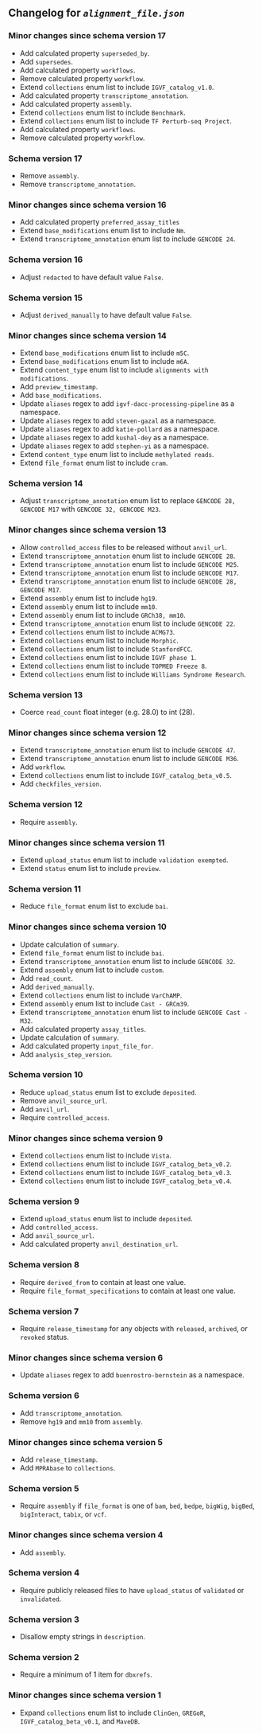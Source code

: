 ## Changelog for *`alignment_file.json`*

### Minor changes since schema version 17

* Add calculated property `superseded_by`.
* Add `supersedes`.
* Add calculated property `workflows`.
* Remove calculated property `workflow`.
* Extend `collections` enum list to include `IGVF_catalog_v1.0`.
* Add calculated property `transcriptome_annotation`.
* Add calculated property `assembly`.
* Extend `collections` enum list to include `Benchmark`.
* Extend `collections` enum list to include `TF Perturb-seq Project`.
* Add calculated property `workflows`.
* Remove calculated property `workflow`.

### Schema version 17

* Remove `assembly`.
* Remove `transcriptome_annotation`.

### Minor changes since schema version 16

* Add calculated property `preferred_assay_titles`
* Extend `base_modifications` enum list to include `Nm`.
* Extend `transcriptome_annotation` enum list to include `GENCODE 24`.

### Schema version 16

* Adjust `redacted` to have default value `False`.

### Schema version 15

* Adjust `derived_manually` to have default value `False`.

### Minor changes since schema version 14

* Extend `base_modifications` enum list to include `m5C`.
* Extend `base_modifications` enum list to include `m6A`.
* Extend `content_type` enum list to include `alignments with modifications`.
* Add `preview_timestamp`.
* Add `base_modifications`.
* Update `aliases` regex to add `igvf-dacc-processing-pipeline` as a namespace.
* Update `aliases` regex to add `steven-gazal` as a namespace.
* Update `aliases` regex to add `katie-pollard` as a namespace.
* Update `aliases` regex to add `kushal-dey` as a namespace.
* Update `aliases` regex to add `stephen-yi` as a namespace.
* Extend `content_type` enum list to include `methylated reads`.
* Extend `file_format` enum list to include `cram`.

### Schema version 14

* Adjust `transcriptome_annotation` enum list to replace `GENCODE 28, GENCODE M17` with `GENCODE 32, GENCODE M23`.

### Minor changes since schema version 13

* Allow `controlled_access` files to be released without `anvil_url`.
* Extend `transcriptome_annotation` enum list to include `GENCODE 28`.
* Extend `transcriptome_annotation` enum list to include `GENCODE M25`.
* Extend `transcriptome_annotation` enum list to include `GENCODE M17`.
* Extend `transcriptome_annotation` enum list to include `GENCODE 28, GENCODE M17`.
* Extend `assembly` enum list to include `hg19`.
* Extend `assembly` enum list to include `mm10`.
* Extend `assembly` enum list to include `GRCh38, mm10`.
* Extend `transcriptome_annotation` enum list to include `GENCODE 22`.
* Extend `collections` enum list to include `ACMG73`.
* Extend `collections` enum list to include `Morphic`.
* Extend `collections` enum list to include `StanfordFCC`.
* Extend `collections` enum list to include `IGVF phase 1`.
* Extend `collections` enum list to include `TOPMED Freeze 8`.
* Extend `collections` enum list to include `Williams Syndrome Research`.

### Schema version 13

* Coerce `read_count` float integer (e.g. 28.0) to int (28).

### Minor changes since schema version 12

* Extend `transcriptome_annotation` enum list to include `GENCODE 47`.
* Extend `transcriptome_annotation` enum list to include `GENCODE M36`.
* Add `workflow`.
* Extend `collections` enum list to include `IGVF_catalog_beta_v0.5`.
* Add `checkfiles_version`.

### Schema version 12

* Require `assembly`.

### Minor changes since schema version 11

* Extend `upload_status` enum list to include `validation exempted`.
* Extend `status` enum list to include `preview`.

### Schema version 11

* Reduce `file_format` enum list to exclude `bai`.

### Minor changes since schema version 10

* Update calculation of `summary`.
* Extend `file_format` enum list to include `bai`.
* Extend `transcriptome_annotation` enum list to include `GENCODE 32`.
* Extend `assembly` enum list to include `custom`.
* Add `read_count`.
* Add `derived_manually`.
* Extend `collections` enum list to include `VarChAMP`.
* Extend `assembly` enum list to include `Cast - GRCm39`.
* Extend `transcriptome_annotation` enum list to include `GENCODE Cast - M32`.
* Add calculated property `assay_titles`.
* Update calculation of `summary`.
* Add calculated property `input_file_for`.
* Add `analysis_step_version`.

### Schema version 10

* Reduce `upload_status` enum list to exclude `deposited`.
* Remove `anvil_source_url`.
* Add `anvil_url`.
* Require `controlled_access`.

### Minor changes since schema version 9

* Extend `collections` enum list to include `Vista`.
* Extend `collections` enum list to include `IGVF_catalog_beta_v0.2`.
* Extend `collections` enum list to include `IGVF_catalog_beta_v0.3`.
* Extend `collections` enum list to include `IGVF_catalog_beta_v0.4`.

### Schema version 9

* Extend `upload_status` enum list to include `deposited`.
* Add `controlled_access`.
* Add `anvil_source_url`.
* Add calculated property `anvil_destination_url`.

### Schema version 8

* Require `derived_from` to contain at least one value.
* Require `file_format_specifications` to contain at least one value.

### Schema version 7

* Require `release_timestamp` for any objects with `released`, `archived`, or `revoked` status.

### Minor changes since schema version 6

* Update `aliases` regex to add `buenrostro-bernstein` as a namespace.

### Schema version 6

* Add `transcriptome_annotation`.
* Remove `hg19` and `mm10` from `assembly`.

### Minor changes since schema version 5

* Add `release_timestamp`.
* Add `MPRAbase` to `collections`.

### Schema version 5

* Require `assembly` if `file_format` is one of `bam`, `bed`, `bedpe`, `bigWig`, `bigBed`, `bigInteract`, `tabix`, or `vcf`.

### Minor changes since schema version 4

* Add `assembly`.

### Schema version 4

* Require publicly released files to have `upload_status` of `validated` or `invalidated`.

### Schema version 3

* Disallow empty strings in `description`.

### Schema version 2

* Require a minimum of 1 item for `dbxrefs`.

### Minor changes since schema version 1

* Expand `collections` enum list to include `ClinGen`, `GREGoR`, `IGVF_catalog_beta_v0.1`, and `MaveDB`.
